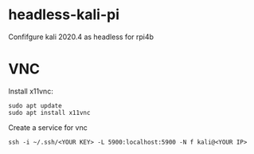 # headless-kali-pi
Confifgure kali 2020.4 as headless for rpi4b


# VNC 
Install x11vnc:
```
sudo apt update
sudo apt install x11vnc
```

Create a service for vnc





`ssh -i ~/.ssh/<YOUR KEY> -L 5900:localhost:5900 -N f kali@<YOUR IP>`
